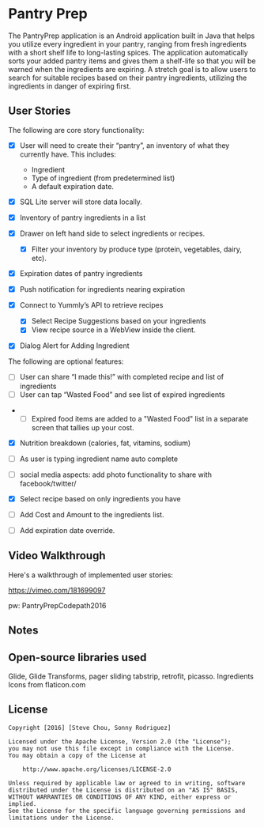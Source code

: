 # Pantry Prep

The PantryPrep application is an Android application built in Java that helps you utilize every ingredient in your pantry, ranging from fresh ingredients with a short shelf life to long-lasting spices. The application automatically sorts your added pantry items and gives them a shelf-life so that you will be warned when the ingredients are expiring.  A stretch goal is to allow users to search for suitable recipes based on their pantry ingredients, utilizing the ingredients in danger of expiring first.  

## User Stories

The following are core story functionality:

 * [x] User will need to create their “pantry”, an inventory of what they currently have.  This includes: 
	* Ingredient
	* Type of ingredient (from predetermined list)
	* A default expiration date. 
* [x] SQL Lite server will store data locally.  
* [X] Inventory of pantry ingredients in a list 
* [x] Drawer on left hand side to select ingredients or recipes. 
  * [X] Filter your inventory by produce type (protein, vegetables, dairy, etc).  
* [X] Expiration dates of pantry ingredients
* [X] Push notification for ingredients nearing expiration
* [x] Connect to Yummly’s API to retrieve recipes 
  * [x] Select Recipe Suggestions based on your ingredients 
  * [x] View recipe source in a WebView inside the client. 
* [X] Dialog Alert for Adding Ingredient


The following are optional features: 

* [ ] User can share “I made this!” with completed recipe and list of ingredients
* [ ] User can tap “Wasted Food” and see list of expired ingredients
* * [ ] Expired food items are added to a "Wasted Food" list in a separate screen that tallies up your cost.  
* [X] Nutrition breakdown (calories, fat, vitamins, sodium)
* [ ] As user is typing ingredient name auto complete
* [ ] social media aspects: add photo functionality to share with facebook/twitter/
* [X] Select recipe based on only ingredients you have
* [ ] Add Cost and Amount to the ingredients list. 
* [ ] Add expiration date override. 



## Video Walkthrough

Here's a walkthrough of implemented user stories:

https://vimeo.com/181699097

pw: PantryPrepCodepath2016

## Notes



## Open-source libraries used

Glide, Glide Transforms, pager sliding tabstrip, retrofit, picasso.
Ingredients Icons from flaticon.com


## License

    Copyright [2016] [Steve Chou, Sonny Rodriguez]

    Licensed under the Apache License, Version 2.0 (the "License");
    you may not use this file except in compliance with the License.
    You may obtain a copy of the License at

        http://www.apache.org/licenses/LICENSE-2.0

    Unless required by applicable law or agreed to in writing, software
    distributed under the License is distributed on an "AS IS" BASIS,
    WITHOUT WARRANTIES OR CONDITIONS OF ANY KIND, either express or implied.
    See the License for the specific language governing permissions and
    limitations under the License.
